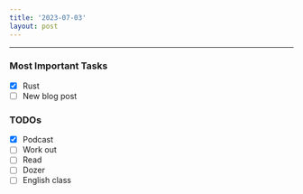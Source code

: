 ```yaml
---
title: '2023-07-03'
layout: post
---
```


---

### Most Important Tasks

- [x] Rust
- [ ] New blog post

### TODOs

- [x] Podcast
- [ ] Work out
- [ ] Read
- [ ] Dozer
- [ ] English class
